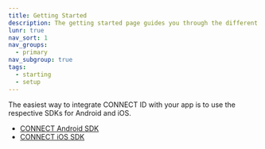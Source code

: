 ```yaml
---
title: Getting Started
description: The getting started page guides you through the different ways of integrating with CONNECT ID.
lunr: true
nav_sort: 1
nav_groups:
  - primary
nav_subgroup: true
tags:
  - starting
  - setup
---
```


The easiest way to integrate CONNECT ID with your app is to use the respective SDKs for Android and iOS.

* [CONNECT Android SDK](gettingstarted/connect-android-sdk.md)
* [CONNECT iOS SDK](https://github.com/telenordigital/connect-ios-sdk)

